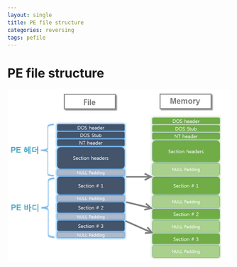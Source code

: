 ```yaml
---
layout: single
title: PE file structure
categories: reversing
tags: pefile
---
```

# PE file structure  
![pe](https://github.com/Luca388/Luca388.github.io/blob/main/273A1F495304DB1D2C.png?raw=true)

